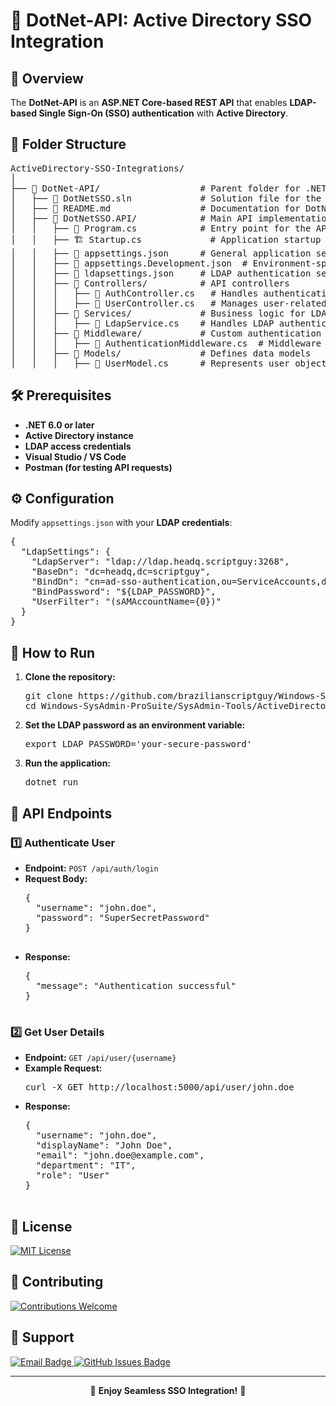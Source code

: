 <h1>🔹 DotNet-API: Active Directory SSO Integration</h1>

<h2>📌 Overview</h2>
<p>
  The <strong>DotNet-API</strong> is an <strong>ASP.NET Core-based REST API</strong> that enables 
  <strong>LDAP-based Single Sign-On (SSO) authentication</strong> with <strong>Active Directory</strong>.
</p>

<h2>📁 Folder Structure</h2>
<pre>
ActiveDirectory-SSO-Integrations/
│
├── 📂 DotNet-API/                   # Parent folder for .NET API integration
│   ├── 📄 DotNetSSO.sln             # Solution file for the .NET project
│   ├── 📖 README.md                 # Documentation for DotNet-API integration
│   ├── 📂 DotNetSSO.API/            # Main API implementation
│   │   ├── 📄 Program.cs            # Entry point for the API
│   │   ├── 🏗️ Startup.cs             # Application startup configuration
│   │   ├── 📜 appsettings.json      # General application settings
│   │   ├── 📜 appsettings.Development.json  # Environment-specific settings
│   │   ├── 📜 ldapsettings.json     # LDAP authentication settings
│   │   ├── 📂 Controllers/          # API controllers
│   │   │   ├── 📜 AuthController.cs   # Handles authentication requests
│   │   │   ├── 📜 UserController.cs   # Manages user-related requests
│   │   ├── 📂 Services/             # Business logic for LDAP authentication
│   │   │   ├── 📜 LdapService.cs    # Handles LDAP authentication logic
│   │   ├── 📂 Middleware/           # Custom authentication enforcement
│   │   │   ├── 📜 AuthenticationMiddleware.cs  # Middleware for enforcing authentication
│   │   ├── 📂 Models/               # Defines data models
│   │   │   ├── 📜 UserModel.cs      # Represents user object schema
</pre>

<h2>🛠️ Prerequisites</h2>
<ul>
  <li><strong>.NET 6.0 or later</strong></li>
  <li><strong>Active Directory instance</strong></li>
  <li><strong>LDAP access credentials</strong></li>
  <li><strong>Visual Studio / VS Code</strong></li>
  <li><strong>Postman (for testing API requests)</strong></li>
</ul>

<h2>⚙️ Configuration</h2>
<p>Modify <code>appsettings.json</code> with your <strong>LDAP credentials</strong>:</p>

<pre>
{
  "LdapSettings": {
    "LdapServer": "ldap://ldap.headq.scriptguy:3268",
    "BaseDn": "dc=headq,dc=scriptguy",
    "BindDn": "cn=ad-sso-authentication,ou=ServiceAccounts,dc=headq,dc=scriptguy",
    "BindPassword": "${LDAP_PASSWORD}",
    "UserFilter": "(sAMAccountName={0})"
  }
}
</pre>

<h2>🚀 How to Run</h2>
<ol>
  <li><strong>Clone the repository:</strong>
    <pre>git clone https://github.com/brazilianscriptguy/Windows-SysAdmin-ProSuite.git
cd Windows-SysAdmin-ProSuite/SysAdmin-Tools/ActiveDirectory-SSO-Integrations/DotNet-API</pre>
  </li>
  <li><strong>Set the LDAP password as an environment variable:</strong>
    <pre>export LDAP_PASSWORD='your-secure-password'</pre>
  </li>
  <li><strong>Run the application:</strong>
    <pre>dotnet run</pre>
  </li>
</ol>

<h2>🔄 API Endpoints</h2>

<h3>1️⃣ Authenticate User</h3>
<ul>
  <li><strong>Endpoint:</strong> <code>POST /api/auth/login</code></li>
  <li><strong>Request Body:</strong>
    <pre>
{
  "username": "john.doe",
  "password": "SuperSecretPassword"
}
    </pre>
  </li>
  <li><strong>Response:</strong>
    <pre>
{
  "message": "Authentication successful"
}
    </pre>
  </li>
</ul>

<h3>2️⃣ Get User Details</h3>
<ul>
  <li><strong>Endpoint:</strong> <code>GET /api/user/{username}</code></li>
  <li><strong>Example Request:</strong>
    <pre>curl -X GET http://localhost:5000/api/user/john.doe</pre>
  </li>
  <li><strong>Response:</strong>
    <pre>
{
  "username": "john.doe",
  "displayName": "John Doe",
  "email": "john.doe@example.com",
  "department": "IT",
  "role": "User"
}
    </pre>
  </li>
</ul>

<h2>📜 License</h2>
<p>
  <a href="LICENSE" target="_blank">
    <img src="https://img.shields.io/badge/License-MIT-blue.svg?style=for-the-badge" alt="MIT License">
  </a>
</p>

<h2>🤝 Contributing</h2>
<p>
  <a href="../CONTRIBUTING.md" target="_blank">
    <img src="https://img.shields.io/badge/Contributions-Welcome-brightgreen?style=for-the-badge" alt="Contributions Welcome">
  </a>
</p>

<h2>📩 Support</h2>
<p>
  <a href="mailto:luizhamilton.lhr@gmail.com" target="_blank">
    <img src="https://img.shields.io/badge/Email-luizhamilton.lhr@gmail.com-D14836?style=for-the-badge&logo=gmail" alt="Email Badge">
  </a>
  <a href="https://github.com/brazilianscriptguy/ActiveDirectory-SSO-Integrations/issues" target="_blank">
    <img src="https://img.shields.io/badge/GitHub%20Issues-Report%20Here-blue?style=for-the-badge&logo=github" alt="GitHub Issues Badge">
  </a>
</p>

<hr>

<p align="center">🚀 <strong>Enjoy Seamless SSO Integration!</strong> 🎯</p>

